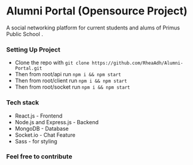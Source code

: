 # Alumni Portal (Opensource Project)

A social networking platform for current students and alums of Primus Public School .

### Setting Up Project

-   Clone the repo with `git clone https://github.com/RheaAdh/Alumni-Portal.git`
-   Then from root/api run `npm i && npm start`
-   Then from root/client run `npm i && npm start`
-   Then from root/socket run `npm i && npm start`

### Tech stack

-   React.js - Frontend
-   Node.js and Express.js - Backend
-   MongoDB - Database
-   Socket.io - Chat Feature
-   Sass - for styling

### Feel free to contribute
